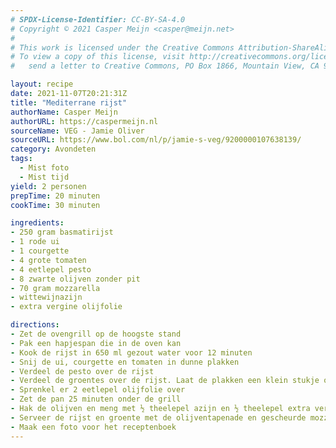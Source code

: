 ```yaml
---
# SPDX-License-Identifier: CC-BY-SA-4.0
# Copyright © 2021 Casper Meijn <casper@meijn.net>
# 
# This work is licensed under the Creative Commons Attribution-ShareAlike 4.0 International License. 
# To view a copy of this license, visit http://creativecommons.org/licenses/by-sa/4.0/ or 
#   send a letter to Creative Commons, PO Box 1866, Mountain View, CA 94042, USA.

layout: recipe
date: 2021-11-07T20:21:31Z
title: "Mediterrane rijst"
authorName: Casper Meijn
authorURL: https://caspermeijn.nl
sourceName: VEG - Jamie Oliver
sourceURL: https://www.bol.com/nl/p/jamie-s-veg/9200000107638139/
category: Avondeten
tags:
  - Mist foto
  - Mist tijd
yield: 2 personen
prepTime: 20 minuten
cookTime: 30 minuten 

ingredients:
- 250 gram basmatirijst
- 1 rode ui
- 1 courgette
- 4 grote tomaten
- 4 eetlepel pesto
- 8 zwarte olijven zonder pit
- 70 gram mozzarella
- wittewijnazijn
- extra vergine olijfolie

directions:
- Zet de ovengrill op de hoogste stand
- Pak een hapjespan die in de oven kan
- Kook de rijst in 650 ml gezout water voor 12 minuten
- Snij de ui, courgette en tomaten in dunne plakken
- Verdeel de pesto over de rijst
- Verdeel de groentes over de rijst. Laat de plakken een klein stukje overlappen. Begin met de buitenste ring en werk naar het midden toe
- Sprenkel er 2 eetlepel olijfolie over
- Zet de pan 25 minuten onder de grill
- Hak de olijven en meng met ½ theelepel azijn en ½ theelepel extra vergine olijfolie
- Serveer de rijst en groente met de olijventapenade en gescheurde mozzarella
- Maak een foto voor het receptenboek
---
```

